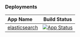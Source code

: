 ### Deployments

| App Name   |  Build Status|
|:----------|:-------------:|
| [elasticsearch](https://github.com/kodelint/gitops-cd/tree/master/elasticsearch) |[![App Status](https://gitops-cd.dev.adobesearch.io/api/badge?name=hacky)](https://gitops-cd.dev.adobesearch.io/applications/hacky)|
